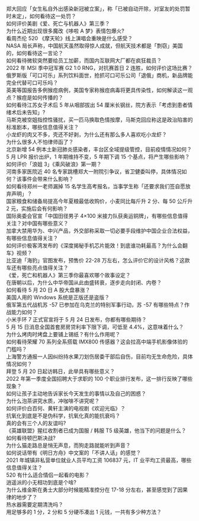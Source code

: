 郑大回应「女生私自外出感染新冠被立案」，称「已被自动开除，对室友的处罚暂时未定」，如何看待这一处罚？  
如何评价美剧《爱、死亡与机器人》第三季？  
为什么近期出现很多魔改《哆啦 A 梦》表情包爆火?  
看周杰伦 520 《摩天轮》线上演唱会重映是什么感受？  
NASA 局长声称，中国航天虽然取得惊人成就，但航天技术都是「剽窃」美国的，如何看待这一言论？  
如何看待微软突然要给员工加薪，而国内互联网大厂都在疯狂裁员？  
2022 年 MSI 季中冠军赛 G2 1:0 RNG，对抗赛首日 2 连胜，如何评价这场比赛？  
俄罗斯版「可口可乐」系列饮料面世，抢抓可口可乐公司「退俄」商机，新品牌能完全代替可口可乐吗？  
英美等国报告多例猴痘病例，美国专家称猴痘病毒将更具传染性，如何解读这一观点？猴痘是如何传播的？  
如何看待江苏女子术后 5 年从咽部拔出 54 厘米长钢丝，院方表示「考虑到患者情绪术后未告知」?  
马斯克被空姐指控性骚扰，买一匹马换取色情按摩，马斯克回应称这是政治陷害的标准剧本，哪些信息值得关注？  
小龙虾的肉又不多，壳还不好剥，为什么还有那么多人喜欢吃小龙虾？  
为什么很多人不怕律师函了？  
北京新增 54 例本土新冠肺炎感染者，丰台区全域提级管控，目前疫情情况如何？  
5 月 LPR 报价出炉，1 年期维持不变，5 年期下调 15 个基点，将产生哪些影响？  
如何评价「浪姐 3」《乘风破浪》第一期？  
河南多家医院近 40 名专家跳槽郑大一附院引争议，省卫健委叫停，具体情况如何？该事件会带来什么影响？  
如何看待郑州一老师漏掉 15 名学生高考报名，当事学生称「还要求我们签自愿放弃声明」？  
国家粮食和储备局提高今年夏粮最低收购价，小麦同比每斤升 2 分、每 50 公斤升 2 元，实施后会有何影响？  
国际奥委会官宣「中国田径男子 4×100 米接力队获奥运铜牌」，有哪些信息值得关注？对中国有哪些意义？  
加拿大禁用华为、中兴产品，外交部称采取一切必要手段维护中国企业合法权益，有哪些信息值得关注？  
如何评价极客湾发布的《深度揭秘手机芯片能效！到底谁功耗最高？为什么会翻车》视频？  
比亚迪「海豹」官图发布，预售价 22-28 万左右，怎么评价它的设计风格？这款车还有哪些亮点值得关注？  
《爱，死亡和机器人》第三季你最喜欢哪个故事设定？  
在唐朝以后，为什么中华帝国从此由盛转衰，逐步走向封闭、内卷？  
如何看待 5 月 20 日 A 股大盘暴涨？  
美国人用的 Windows 系统是正版还是盗版？  
俄军第五代战机苏 -57 已参加在乌克兰的特别军事行动，苏 -57 有哪些特点？作战能力如何？  
小米手环 7 正式官宣将于 5 月 24 日发布，你都有哪些期待？  
5 月 15 日消息全国首套房房贷利率下限下调，可低至 4.4%，这意味着什么？  
为什么烤肉时烤盘上要铺上锡纸？有什么作用呢？  
如何看待荣耀 70 系列全系搭载 IMX800 传感器？这会拉高中端手机影像体验的门槛吗？  
上海警方通报一人因纠纷持水果刀划伤居委干部后自伤，目前均无生命危险，具体情况如何？  
拜登 5 月 20 日起访韩日，此举具有哪些意义？  
2022 年第一季度全国招聘大于求职的 100 个职业排行发布，这一排行反映了哪些现象？  
如何让孩子主动地告诉家长今天发生的事情以及自己的困惑？  
为什么泡茶讲究水质，冲咖啡不讲究呢？  
如何评价白百何、黄轩主演的电视剧《欢迎光临》？  
抗氧化到底是不是伪科学，抗氧化真的能抗衰吗？  
真的会有三个人的友谊吗?  
《英雄联盟》猩红收割者已成为国服 / 韩服 T5 级英雄，他当下的问题是什么？  
如何看待顿巴斯决战?  
为什么猫走路总是悄无声息，而狗走路就能听到声音？  
如何说话带有《明日方舟》中文案的「不讲人话」的感觉？  
2021 年城镇非私营单位就业人员平均工资 106837 元，IT 业平均工资最高，哪些信息值得关注？  
520 有什么适合情侣一起看的电影？  
逍遥派的小无相功到底是个啥?  
为什么维金斯在勇士大部分时候能精准控分在 17-18 分左右，甚至感觉到了因果律的地步了？  
热水器需要定期清洗吗？  
用足够多的 1 分，2 分和 5 分硬币凑出 1 元钱，一共有多少种方法？  

